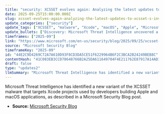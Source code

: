 ```yaml
---
title: "security: XCSSET evolves again: Analyzing the latest updates to XCSSET’s inventory"
date: 2025-09-25T15:00:00.000Z
slug: xcsset-evolves-again-analyzing-the-latest-updates-to-xcsset-s-inventory
update_categories: ["security"]
update_tags: ["XCSSET", "malware", "Xcode", "macOS", "Apple", "Microsoft Threat Intelligence", "supply-chain", "security"]
update_bullets: ["Discovery: Microsoft Threat Intelligence uncovered a new XCSSET variant.", "Target: The malware is designed to infect Xcode projects used by Apple/macOS developers.", "Impact: Compromised Xcode projects could put developer machines and the software supply chain at risk.", "Source: Findings and analysis were published on the Microsoft Security Blog.", "Next steps: Consult the full blog post for technical indicators, mitigation advice, and detection recommendations."]
timeframes: ["2025-09"]
link: "https://www.microsoft.com/en-us/security/blog/2025/09/25/xcsset-evolves-again-analyzing-the-latest-updates-to-xcssets-inventory/"
source: "Microsoft Security Blog"
timeframeKey: "2025-09"
id: "44E2C9D4269C72A7A610D93F8CD3DA5CE51F6229964B6F2C3BCA2B24249BEB8C"
contentHash: "41C083EB3CCD78648766B2A25DA611649704F4E211762E87917A14AD1B9084CE"
draft: false
type: "updates2"
llmSummary: "Microsoft Threat Intelligence has identified a new variant of the XCSSET malware that targets Xcode projects used by developers building Apple and macOS applications, as described in a Microsoft Security Blog post."
---
```


Microsoft Threat Intelligence has identified a new variant of the XCSSET malware that targets Xcode projects used by developers building Apple and macOS applications, as described in a Microsoft Security Blog post.

- **Source:** [Microsoft Security Blog](https://www.microsoft.com/en-us/security/blog/2025/09/25/xcsset-evolves-again-analyzing-the-latest-updates-to-xcssets-inventory/)
